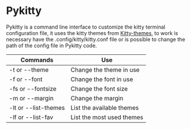 # Pykitty

Pykitty is a command line interface to customize the kitty terminal configuration file, it uses the kitty themes from [Kitty-themes](https://github.com/dexpota/kitty-themes), to work is necessary have the .config/kitty/kitty.conf file or is possible to change the path of the config file in Pykitty code.


| Commands                            | Use                                  | 
| ----------------------------------- | ------------------------------------ |
| -t or --theme                       | Change the theme in use              |
| -f or --font                        | Change the font in use               |
| -fs or --fontsize                   | Change the font size                 |
| -m or --margin                      | Change the margin                    |
| -lt or --list-themes                | List the available themes            |
| -lf or --list-fav                   | List the most used themes            |

